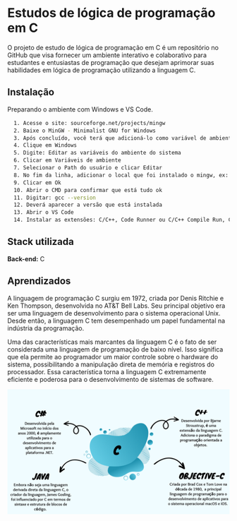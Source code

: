 
# Estudos de lógica de programação em C

O projeto de estudo de lógica de programação em C é um repositório no GitHub que visa fornecer um ambiente interativo e colaborativo para estudantes e entusiastas de programação que desejam aprimorar suas habilidades em lógica de programação utilizando a linguagem C.



## Instalação

Preparando o ambiente com Windows e VS Code.

```bash
  1. Acesse o site: sourceforge.net/projects/mingw
  2. Baixe o MinGW - Minimalist GNU for Windows
  3. Após concluído, você terá que adicioná-lo como variável de ambiente
  4. Clique em Windows
  5. Digite: Editar as variáveis do ambiente do sistema
  6. Clicar em Variáveis de ambiente
  7. Selecionar o Path do usuário e clicar Editar
  8. No fim da linha, adicionar o local que foi instalado o mingw, ex: C:\MinGW\bin
  9. Clicar em Ok
  10. Abrir o CMD para confirmar que está tudo ok 
  11. Digitar: gcc --version
  12. Deverá aparecer a versão que está instalada
  13. Abrir o VS Code
  14. Instalar as extensões: C/C++, Code Runner ou C/C++ Compile Run, C/C++ Extension Pack
```
    
## Stack utilizada


**Back-end:** C


## Aprendizados

A linguagem de programação C surgiu em 1972, criada por Denis Ritchie e Ken Thompson, desenvolvida no AT&T Bell Labs. Seu principal objetivo era ser uma linguagem de desenvolvimento para o sistema operacional Unix. Desde então, a linguagem C tem desempenhado um papel fundamental na indústria da programação.

Uma das características mais marcantes da linguagem C é o fato de ser considerada uma linguagem de programação de baixo nível. Isso significa que ela permite ao programador um maior controle sobre o hardware do sistema, possibilitando a manipulação direta de memória e registros do processador. Essa característica torna a linguagem C extremamente eficiente e poderosa para o desenvolvimento de sistemas de software.

<div>
  <img alt="C" src="./Assets/c.png" />
</div>
